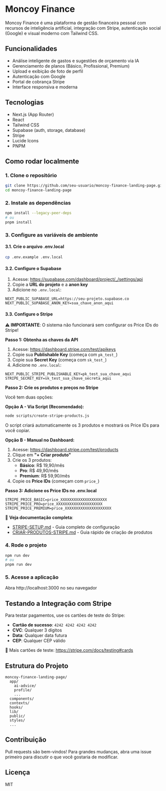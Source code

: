 # Moncoy Finance

Moncoy Finance é uma plataforma de gestão financeira pessoal com recursos de inteligência artificial, integração com Stripe, autenticação social (Google) e visual moderno com Tailwind CSS.

## Funcionalidades
- Análise inteligente de gastos e sugestões de orçamento via IA
- Gerenciamento de planos (Básico, Profissional, Premium)
- Upload e exibição de foto de perfil
- Autenticação com Google
- Portal de cobrança Stripe
- Interface responsiva e moderna

## Tecnologias
- Next.js (App Router)
- React
- Tailwind CSS
- Supabase (auth, storage, database)
- Stripe
- Lucide Icons
- PNPM

## Como rodar localmente

### 1. Clone o repositório
```bash
git clone https://github.com/seu-usuario/moncoy-finance-landing-page.git
cd moncoy-finance-landing-page
```

### 2. Instale as dependências
```bash
npm install --legacy-peer-deps
# ou
pnpm install
```

### 3. Configure as variáveis de ambiente

#### 3.1. Crie o arquivo .env.local
```bash
cp .env.example .env.local
```

#### 3.2. Configure o Supabase
1. Acesse: https://supabase.com/dashboard/project/_/settings/api
2. Copie a **URL do projeto** e a **anon key**
3. Adicione no `.env.local`:
```env
NEXT_PUBLIC_SUPABASE_URL=https://seu-projeto.supabase.co
NEXT_PUBLIC_SUPABASE_ANON_KEY=sua_chave_anon_aqui
```

#### 3.3. Configure o Stripe

⚠️ **IMPORTANTE**: O sistema não funcionará sem configurar os Price IDs do Stripe!

**Passo 1: Obtenha as chaves da API**
1. Acesse: https://dashboard.stripe.com/test/apikeys
2. Copie sua **Publishable Key** (começa com `pk_test_`)
3. Copie sua **Secret Key** (começa com `sk_test_`)
4. Adicione no `.env.local`:
```env
NEXT_PUBLIC_STRIPE_PUBLISHABLE_KEY=pk_test_sua_chave_aqui
STRIPE_SECRET_KEY=sk_test_sua_chave_secreta_aqui
```

**Passo 2: Crie os produtos e preços no Stripe**

Você tem duas opções:

**Opção A - Via Script (Recomendado):**
```bash
node scripts/create-stripe-products.js
```
O script criará automaticamente os 3 produtos e mostrará os Price IDs para você copiar.

**Opção B - Manual no Dashboard:**
1. Acesse: https://dashboard.stripe.com/test/products
2. Clique em **"+ Criar produto"**
3. Crie os 3 produtos:
   - **Básico**: R$ 19,90/mês
   - **Pro**: R$ 49,90/mês  
   - **Premium**: R$ 59,90/mês
4. Copie os **Price IDs** (começam com `price_`)

**Passo 3: Adicione os Price IDs no .env.local**
```env
STRIPE_PRICE_BASIC=price_XXXXXXXXXXXXXXXXXXXXX
STRIPE_PRICE_PRO=price_XXXXXXXXXXXXXXXXXXXXX
STRIPE_PRICE_PREMIUM=price_XXXXXXXXXXXXXXXXXXXXX
```

📖 **Veja documentação completa**: 
- [STRIPE-SETUP.md](./STRIPE-SETUP.md) - Guia completo de configuração
- [CRIAR-PRODUTOS-STRIPE.md](./CRIAR-PRODUTOS-STRIPE.md) - Guia rápido de criação de produtos

### 4. Rode o projeto
```bash
npm run dev
# ou
pnpm run dev
```

### 5. Acesse a aplicação
Abra http://localhost:3000 no seu navegador

## Testando a Integração com Stripe

Para testar pagamentos, use os cartões de teste do Stripe:
- **Cartão de sucesso**: `4242 4242 4242 4242`
- **CVC**: Qualquer 3 dígitos
- **Data**: Qualquer data futura
- **CEP**: Qualquer CEP válido

📖 Mais cartões de teste: https://stripe.com/docs/testing#cards

## Estrutura do Projeto
```
moncoy-finance-landing-page/
  app/
    ai-advice/
    profile/
    ...
  components/
  contexts/
  hooks/
  lib/
  public/
  styles/
  ...
```

## Contribuição
Pull requests são bem-vindos! Para grandes mudanças, abra uma issue primeiro para discutir o que você gostaria de modificar.

## Licença
MIT
